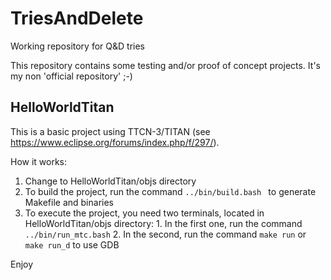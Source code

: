 # TriesAndDelete

Working repository for Q&D tries

This repository contains some testing and/or proof of concept projects. It's my non 'official repository' ;-)

## HelloWorldTitan
This is a basic project using TTCN-3/TITAN (see https://www.eclipse.org/forums/index.php/f/297/).

How it works:

  1. Change to HelloWorldTitan/objs directory
  2. To build the project, run the command ```../bin/build.bash ``` to generate Makefile and binaries
  3. To execute the project, you need two terminals, located in HelloWorldTitan/objs directory:
    1. In the first one, run the command ```../bin/run_mtc.bash```
    2. In the second, run the command ```make run``` or ```make run_d``` to use GDB

Enjoy
